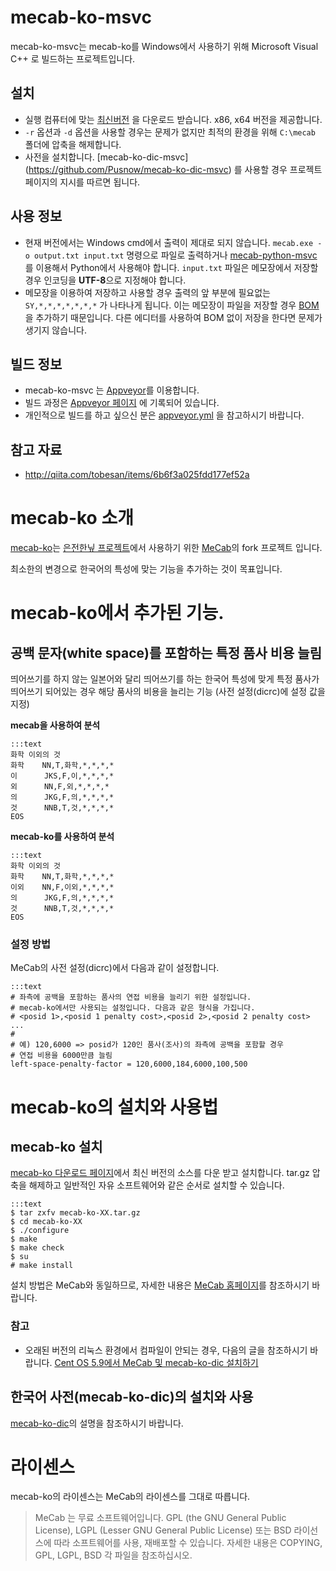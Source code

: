 # mecab-ko-msvc

mecab-ko-msvc는 mecab-ko를 Windows에서 사용하기 위해 Microsoft Visual C++ 로 빌드하는 프로젝트입니다.

## 설치

* 실행 컴퓨터에 맞는 [최신버전](https://github.com/Pusnow/mecab-ko-msvc/releases/latest) 을 다운로드 받습니다. x86, x64 버전을 제공합니다.
* `-r` 옵션과 `-d` 옵션을 사용할 경우는 문제가 없지만 최적의 환경을 위해 `C:\mecab` 폴더에 압축을 해제합니다.
* 사전을 설치합니다. [mecab-ko-dic-msvc] (https://github.com/Pusnow/mecab-ko-dic-msvc) 를 사용할 경우 프로젝트 페이지의 지시를 따르면 됩니다.

## 사용 정보

* 현재 버전에서는 Windows cmd에서 출력이 제대로 되지 않습니다. `mecab.exe -o output.txt input.txt` 명령으로 파일로 출력하거나 [mecab-python-msvc](https://github.com/Pusnow/mecab-python-msvc) 를 이용해서 Python에서 사용해야 합니다. `input.txt` 파일은 메모장에서 저장할 경우 인코딩을 **UTF-8**으로 지정해야 합니다.
* 메모장을 이용하여 저장하고 사용할 경우 출력의 앞 부분에 필요없는 `SY,*,*,*,*,*,*,*` 가 나타나게 됩니다. 이는 메모장이 파일을 저장할 경우 [BOM](https://ko.wikipedia.org/wiki/바이트_순서_표식)을 추가하기 때문입니다. 다른 에디터를 사용하여 BOM 없이 저장을 한다면 문제가 생기지 않습니다.


## 빌드 정보

* mecab-ko-msvc 는 [Appveyor](https://www.appveyor.com)를 이용합니다.
* 빌드 과정은 [Appveyor 페이지](https://ci.appveyor.com/project/Pusnow/mecab-ko-msvc) 에 기록되어 있습니다.
* 개인적으로 빌드를 하고 싶으신 분은 [appveyor.yml](https://github.com/Pusnow/mecab-ko-msvc/blob/master/appveyor.yml) 을 참고하시기 바랍니다.


## 참고 자료
* http://qiita.com/tobesan/items/6b6f3a025fdd177ef52a



# mecab-ko 소개

[mecab-ko](https://bitbucket.org/eunjeon/mecab-ko)는 [은전한닢 프로젝트](http://eunjeon.blogspot.kr/)에서 사용하기 위한 [MeCab](http://mecab.googlecode.com/svn/trunk/mecab/doc/index.html)의 fork 프로젝트 입니다.

최소한의 변경으로 한국어의 특성에 맞는 기능을 추가하는 것이 목표입니다.

# mecab-ko에서 추가된 기능.

## 공백 문자(white space)를 포함하는 특정 품사 비용 늘림

띄어쓰기를 하지 않는 일본어와 달리 띄어쓰기를 하는 한국어 특성에 맞게 특정 품사가 띄어쓰기 되어있는 경우 해당 품사의 비용을 늘리는 기능 (사전 설정(dicrc)에 설정 값을 지정)

__mecab을 사용하여 분석__

    :::text
    화학 이외의 것
    화학    NN,T,화학,*,*,*,*
    이      JKS,F,이,*,*,*,*
    외      NN,F,외,*,*,*,*
    의      JKG,F,의,*,*,*,*
    것      NNB,T,것,*,*,*,*
    EOS

__mecab-ko를 사용하여 분석__

    :::text
    화학 이외의 것
    화학    NN,T,화학,*,*,*,*
    이외    NN,F,이외,*,*,*,*
    의      JKG,F,의,*,*,*,*
    것      NNB,T,것,*,*,*,*
    EOS

### 설정 방법

MeCab의 사전 설정(dicrc)에서 다음과 같이 설정합니다.

    :::text
    # 좌측에 공백을 포함하는 품사의 연접 비용을 늘리기 위한 설정입니다.
    # mecab-ko에서만 사용되는 설정입니다. 다음과 같은 형식을 가집니다.
    # <posid 1>,<posid 1 penalty cost>,<posid 2>,<posid 2 penalty cost> ...
    # 
    # 예) 120,6000 => posid가 120인 품사(조사)의 좌측에 공백을 포함할 경우
    # 연접 비용을 6000만큼 늘림
    left-space-penalty-factor = 120,6000,184,6000,100,500

# mecab-ko의 설치와 사용법

## mecab-ko 설치

  [mecab-ko 다운로드 페이지](https://bitbucket.org/eunjeon/mecab-ko/downloads)에서 최신 버전의 소스를 다운 받고 설치합니다. tar.gz 압축을 해제하고 일반적인 자유 소프트웨어와 같은 순서로 설치할 수 있습니다.

    :::text
    $ tar zxfv mecab-ko-XX.tar.gz
    $ cd mecab-ko-XX
    $ ./configure 
    $ make
    $ make check
    $ su
    # make install

설치 방법은 MeCab와 동일하므로, 자세한 내용은 [MeCab 홈페이지](http://mecab.googlecode.com/svn/trunk/mecab/doc/index.html)를 참조하시기 바랍니다.

### 참고

  * 오래된 버전의 리눅스 환경에서 컴파일이 안되는 경우, 다음의 글을 참조하시기 바랍니다. [Cent OS 5.9에서 MeCab 및 mecab-ko-dic 설치하기](http://eunjeon.blogspot.kr/2013/02/cent-os-59-mecab-mecab-ko-dic.html)

## 한국어 사전(mecab-ko-dic)의 설치와 사용

  [mecab-ko-dic](https://bitbucket.org/eunjeon/mecab-ko-dic)의 설명을 참조하시기 바랍니다.

# 라이센스

mecab-ko의 라이센스는 MeCab의 라이센스를 그대로 따릅니다.

> MeCab 는 무료 소프트웨어입니다. GPL (the GNU General Public License), LGPL (Lesser GNU General Public License) 또는 BSD 라이선스에 따라 소프트웨어를 사용, 재배포할 수 있습니다. 자세한 내용은 COPYING, GPL, LGPL, BSD 각 파일을 참조하십시오.
